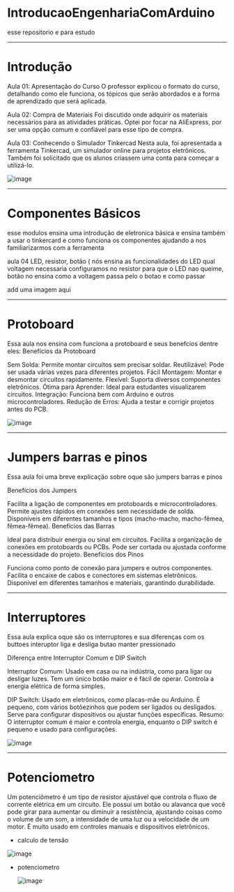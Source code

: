 # IntroducaoEngenhariaComArduino
 esse repositorio e para estudo

------------------------ 
# Introdução
Aula 01: Apresentação do Curso
O professor explicou o formato do curso, detalhando como ele funciona, os tópicos que serão abordados e a forma de aprendizado que será aplicada.

Aula 02: Compra de Materiais
Foi discutido onde adquirir os materiais necessários para as atividades práticas. Optei por focar na AliExpress, por ser uma opção comum e confiável para esse tipo de compra.

Aula 03: Conhecendo o Simulador Tinkercad
Nesta aula, foi apresentada a ferramenta Tinkercad, um simulador online para projetos eletrônicos. Também foi solicitado que os alunos criassem uma conta para começar a utilizá-lo.

![image](https://github.com/user-attachments/assets/c0501151-9eef-4eed-b9ea-e5d226b1f17c)

------------------------------
# Componentes Básicos

esse modulos ensina uma introdução de eletronica básica e ensina também a usar o tinkercard e como funciona os componentes ajudando a nos 
familiarizarmos com a ferramenta

aula 04 LED, resistor, botão ( nós ensina as funcionalidades do LED qual voltagem necessaria configuramos no resistor para que o LED nao queime, 
botão no ensina como a voltagem passa pelo o botao e como passar  


add uma imagem aqui

--------------------


# Protoboard 

Essa aula nos ensina com funciona a protoboard e seus benefcios dentre eles:
Benefícios da Protoboard

Sem Solda: Permite montar circuitos sem precisar soldar.
Reutilizável: Pode ser usada várias vezes para diferentes projetos.
Fácil Montagem: Montar e desmontar circuitos rapidamente.
Flexível: Suporta diversos componentes eletrônicos.
Ótima para Aprender: Ideal para estudantes visualizarem circuitos.
Integração: Funciona bem com Arduino e outros microcontroladores.
Redução de Erros: Ajuda a testar e corrigir projetos antes do PCB.

![image](https://github.com/user-attachments/assets/a2a16150-bf43-432b-b718-0d32554c522f)

--------------------

# Jumpers barras e pinos

Essa aula foi uma breve explicação sobre oque são jumpers barras e pinos 

Benefícios dos Jumpers

Facilita a ligação de componentes em protoboards e microcontroladores.
Permite ajustes rápidos em conexões sem necessidade de solda.
Disponíveis em diferentes tamanhos e tipos (macho-macho, macho-fêmea, fêmea-fêmea).
Benefícios das Barras

Ideal para distribuir energia ou sinal em circuitos.
Facilita a organização de conexões em protoboards ou PCBs.
Pode ser cortada ou ajustada conforme a necessidade do projeto.
Benefícios dos Pinos

Funciona como ponto de conexão para jumpers e outros componentes.
Facilita o encaixe de cabos e conectores em sistemas eletrônicos.
Disponível em diferentes tamanhos e materiais, garantindo durabilidade.


-------------------
# Interruptores 

Essa aula explica oque são os interruptores e sua diferenças com os buttoes 
interuptor liga e desliga
butao manter pressionado

Diferença entre Interruptor Comum e DIP Switch

Interruptor Comum: Usado em casa ou na indústria, como para ligar ou desligar luzes.
Tem um único botão maior e é fácil de operar.
Controla a energia elétrica de forma simples.


DIP Switch: Usado em eletrônicos, como placas-mãe ou Arduino.
É pequeno, com vários botõezinhos que podem ser ligados ou desligados.
Serve para configurar dispositivos ou ajustar funções específicas.
Resumo:
O interruptor comum é maior e controla energia, enquanto o DIP switch é pequeno e usado para configurações.

![image](https://github.com/user-attachments/assets/596b7ec0-4722-4098-a546-4bdd5c927cc0)


--------------------------------------

# Potenciometro

Um potenciômetro é um tipo de resistor ajustável que controla o fluxo de corrente elétrica em um circuito. 
Ele possui um botão ou alavanca que você pode girar para aumentar ou diminuir a resistência, ajustando coisas 
como o volume de um som, a intensidade de uma luz ou a velocidade de um motor. 
É muito usado em controles manuais e dispositivos eletrônicos.

- calculo de tensão
  
![image](https://github.com/user-attachments/assets/076c3393-41b9-4e0f-8b9c-e0f1505b3ef1)


- potenciometro


  ![image](https://github.com/user-attachments/assets/1c632f00-fc3b-4231-9719-45c4b3711a6e)






























